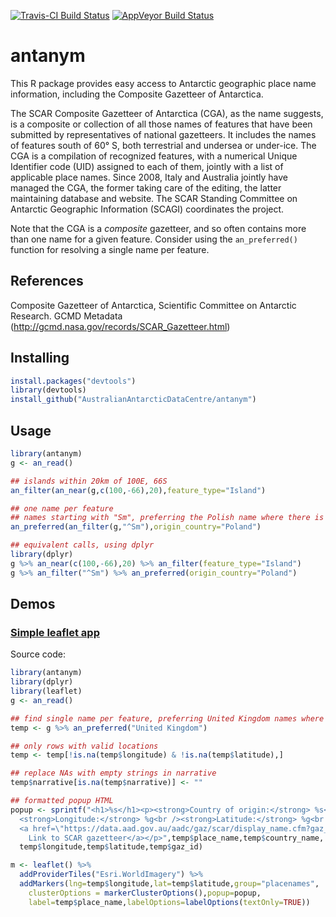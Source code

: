 [![Travis-CI Build Status](https://travis-ci.org/AustralianAntarcticDataCentre/antanym.svg?branch=master)](https://travis-ci.org/AustralianAntarcticDataCentre/antanym)
[![AppVeyor Build Status](https://ci.appveyor.com/api/projects/status/github/AustralianAntarcticDataCentre/antanym?branch=master&svg=true)](https://ci.appveyor.com/project/AustralianAntarcticDataCentre/antanym)
# antanym
This R package provides easy access to Antarctic geographic place name information, including the Composite Gazetteer of Antarctica.

The SCAR Composite Gazetteer of Antarctica (CGA), as the name suggests, is a composite or collection of all those names of features that have been submitted by representatives of national gazetteers. It includes the names of features south of 60° S, both terrestrial and undersea or under-ice. The CGA is a compilation of recognized features, with a numerical Unique Identifier code (UID) assigned to each of them, jointly with a list of applicable place names. Since 2008, Italy and Australia jointly have managed the CGA, the former taking care of the editing, the latter maintaining database and website. The SCAR Standing Committee on Antarctic Geographic Information (SCAGI) coordinates the project.

Note that the CGA is a *composite* gazetteer, and so often contains more than one name for a given feature. Consider using the `an_preferred()` function for resolving a single name per feature.

References
----------

Composite Gazetteer of Antarctica, Scientific Committee on Antarctic Research. GCMD Metadata (http://gcmd.nasa.gov/records/SCAR_Gazetteer.html)



Installing
----------

``` r
install.packages("devtools")
library(devtools)
install_github("AustralianAntarcticDataCentre/antanym")
```

Usage
-----

``` r
library(antanym)
g <- an_read()

## islands within 20km of 100E, 66S
an_filter(an_near(g,c(100,-66),20),feature_type="Island")

## one name per feature
## names starting with "Sm", preferring the Polish name where there is one
an_preferred(an_filter(g,"^Sm"),origin_country="Poland")

## equivalent calls, using dplyr
library(dplyr)
g %>% an_near(c(100,-66),20) %>% an_filter(feature_type="Island")
g %>% an_filter("^Sm") %>% an_preferred(origin_country="Poland")
```


Demos
-----

### [Simple leaflet app](https://australianantarcticdatacentre.github.io/antanym-demo/leaflet.html)

Source code:

``` r
library(antanym)
library(dplyr)
library(leaflet)
g <- an_read()

## find single name per feature, preferring United Kingdom names where available
temp <- g %>% an_preferred("United Kingdom")

## only rows with valid locations
temp <- temp[!is.na(temp$longitude) & !is.na(temp$latitude),]

## replace NAs with empty strings in narrative
temp$narrative[is.na(temp$narrative)] <- ""

## formatted popup HTML
popup <- sprintf("<h1>%s</h1><p><strong>Country of origin:</strong> %s<br />
  <strong>Longitude:</strong> %g<br /><strong>Latitude:</strong> %g<br />
  <a href=\"https://data.aad.gov.au/aadc/gaz/scar/display_name.cfm?gaz_id=%d\">
    Link to SCAR gazetteer</a></p>",temp$place_name,temp$country_name,
  temp$longitude,temp$latitude,temp$gaz_id)

m <- leaflet() %>%
  addProviderTiles("Esri.WorldImagery") %>%
  addMarkers(lng=temp$longitude,lat=temp$latitude,group="placenames",
    clusterOptions = markerClusterOptions(),popup=popup,
    label=temp$place_name,labelOptions=labelOptions(textOnly=TRUE))
```
